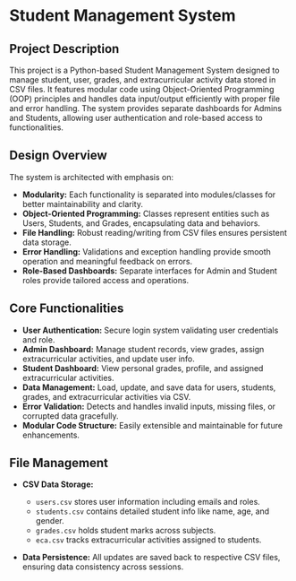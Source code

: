 # Student Management System

## Project Description  
This project is a Python-based Student Management System designed to manage student, user, grades, and extracurricular activity data stored in CSV files. It features modular code using Object-Oriented Programming (OOP) principles and handles data input/output efficiently with proper file and error handling. The system provides separate dashboards for Admins and Students, allowing user authentication and role-based access to functionalities.

## Design Overview  
The system is architected with emphasis on:

- **Modularity:** Each functionality is separated into modules/classes for better maintainability and clarity.
- **Object-Oriented Programming:** Classes represent entities such as Users, Students, and Grades, encapsulating data and behaviors.
- **File Handling:** Robust reading/writing from CSV files ensures persistent data storage.
- **Error Handling:** Validations and exception handling provide smooth operation and meaningful feedback on errors.
- **Role-Based Dashboards:** Separate interfaces for Admin and Student roles provide tailored access and operations.

## Core Functionalities

- **User Authentication:** Secure login system validating user credentials and role.
- **Admin Dashboard:** Manage student records, view grades, assign extracurricular activities, and update user info.
- **Student Dashboard:** View personal grades, profile, and assigned extracurricular activities.
- **Data Management:** Load, update, and save data for users, students, grades, and extracurricular activities via CSV.
- **Error Validation:** Detects and handles invalid inputs, missing files, or corrupted data gracefully.
- **Modular Code Structure:** Easily extensible and maintainable for future enhancements.

## File Management

- **CSV Data Storage:**  
  - `users.csv` stores user information including emails and roles.  
  - `students.csv` contains detailed student info like name, age, and gender.  
  - `grades.csv` holds student marks across subjects.  
  - `eca.csv` tracks extracurricular activities assigned to students.

- **Data Persistence:** All updates are saved back to respective CSV files, ensuring data consistency across sessions.
